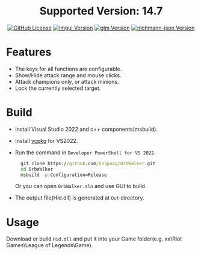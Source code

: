 <div align="center">
  <h1>Supported Version: 14.7</h1>
  <p>

  [![GitHub License](https://img.shields.io/github/license/Gn3po4g/OrbWalker)](https://mit-license.org/)
  [![imgui Version](https://img.shields.io/vcpkg/v/imgui?label=imgui)](https://github.com/ocornut/imgui)
  [![glm Version](https://img.shields.io/vcpkg/v/glm?label=glm)](https://github.com/g-truc/glm)
  [![nlohmann-json Version](https://img.shields.io/vcpkg/v/nlohmann-json?label=nlohmann-json)](https://github.com/nlohmann/json)

  </p>
</div>

# Features
+ The keys for all functions are configurable.
+ Show/Hide attack range and mouse clicks.
+ Attack champions only, or attack minions.
+ Lock the currently selected target.

# Build
+ Install Visual Studio 2022 and c++ components(msbuild).
+ Install [vcpkg](https://github.com/microsoft/vcpkg#user-content-quick-start-windows) for VS2022.
+ Run the command in `Developer PowerShell for VS 2022`.

  ```cmd
	git clone https://github.com/Gn3po4g/OrbWalker.git
	cd OrbWalker
	msbuild -p:Configuration=Release
  ```
  
  Or you can open `OrbWalker.sln` and use GUI to build.
+ The output file(Hid.dll) is generated at `Out` directory.

# Usage
Download or build `Hid.dll` and put it into your Game folder(e.g. xx\Riot Games\League of Legends\Game).
